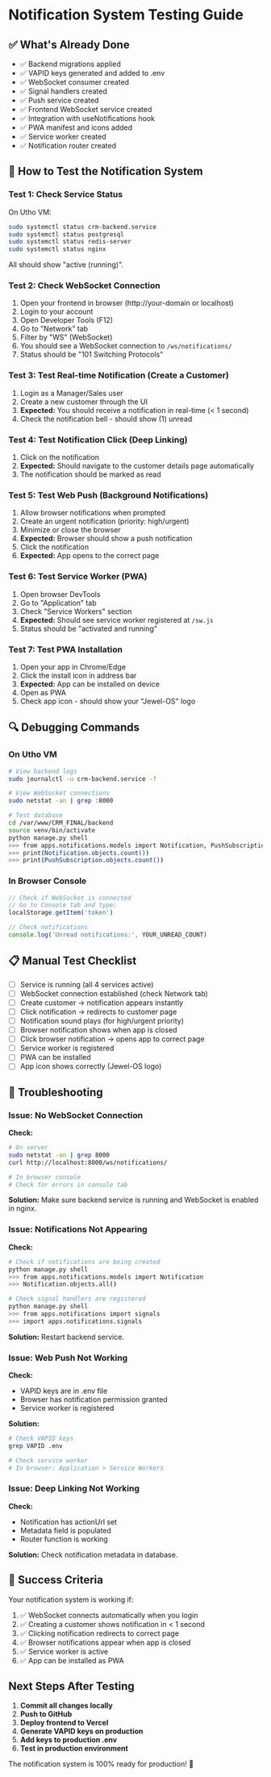 # Notification System Testing Guide

## ✅ What's Already Done

- ✅ Backend migrations applied
- ✅ VAPID keys generated and added to .env
- ✅ WebSocket consumer created
- ✅ Signal handlers created
- ✅ Push service created
- ✅ Frontend WebSocket service created
- ✅ Integration with useNotifications hook
- ✅ PWA manifest and icons added
- ✅ Service worker created
- ✅ Notification router created

## 🧪 How to Test the Notification System

### Test 1: Check Service Status

On Utho VM:
```bash
sudo systemctl status crm-backend.service
sudo systemctl status postgresql
sudo systemctl status redis-server
sudo systemctl status nginx
```

All should show "active (running)".

### Test 2: Check WebSocket Connection

1. Open your frontend in browser (http://your-domain or localhost)
2. Login to your account
3. Open Developer Tools (F12)
4. Go to "Network" tab
5. Filter by "WS" (WebSocket)
6. You should see a WebSocket connection to `/ws/notifications/`
7. Status should be "101 Switching Protocols"

### Test 3: Test Real-time Notification (Create a Customer)

1. Login as a Manager/Sales user
2. Create a new customer through the UI
3. **Expected:** You should receive a notification in real-time (< 1 second)
4. Check the notification bell - should show (1) unread

### Test 4: Test Notification Click (Deep Linking)

1. Click on the notification
2. **Expected:** Should navigate to the customer details page automatically
3. The notification should be marked as read

### Test 5: Test Web Push (Background Notifications)

1. Allow browser notifications when prompted
2. Create an urgent notification (priority: high/urgent)
3. Minimize or close the browser
4. **Expected:** Browser should show a push notification
5. Click the notification
6. **Expected:** App opens to the correct page

### Test 6: Test Service Worker (PWA)

1. Open browser DevTools
2. Go to "Application" tab
3. Check "Service Workers" section
4. **Expected:** Should see service worker registered at `/sw.js`
5. Status should be "activated and running"

### Test 7: Test PWA Installation

1. Open your app in Chrome/Edge
2. Click the install icon in address bar
3. **Expected:** App can be installed on device
4. Open as PWA
5. Check app icon - should show your "Jewel-OS" logo

## 🔍 Debugging Commands

### On Utho VM

```bash
# View backend logs
sudo journalctl -u crm-backend.service -f

# View WebSocket connections
sudo netstat -an | grep :8000

# Test database
cd /var/www/CRM_FINAL/backend
source venv/bin/activate
python manage.py shell
>>> from apps.notifications.models import Notification, PushSubscription
>>> print(Notification.objects.count())
>>> print(PushSubscription.objects.count())
```

### In Browser Console

```javascript
// Check if WebSocket is connected
// Go to Console tab and type:
localStorage.getItem('token')

// Check notifications
console.log('Unread notifications:', YOUR_UNREAD_COUNT)
```

## 📋 Manual Test Checklist

- [ ] Service is running (all 4 services active)
- [ ] WebSocket connection established (check Network tab)
- [ ] Create customer → notification appears instantly
- [ ] Click notification → redirects to customer page
- [ ] Notification sound plays (for high/urgent priority)
- [ ] Browser notification shows when app is closed
- [ ] Click browser notification → opens app to correct page
- [ ] Service worker is registered
- [ ] PWA can be installed
- [ ] App icon shows correctly (Jewel-OS logo)

## 🐛 Troubleshooting

### Issue: No WebSocket Connection

**Check:**
```bash
# On server
sudo netstat -an | grep 8000
curl http://localhost:8000/ws/notifications/

# In browser console
# Check for errors in console tab
```

**Solution:** Make sure backend service is running and WebSocket is enabled in nginx.

### Issue: Notifications Not Appearing

**Check:**
```bash
# Check if notifications are being created
python manage.py shell
>>> from apps.notifications.models import Notification
>>> Notification.objects.all()

# Check signal handlers are registered
python manage.py shell
>>> from apps.notifications import signals
>>> import apps.notifications.signals
```

**Solution:** Restart backend service.

### Issue: Web Push Not Working

**Check:**
- VAPID keys are in .env file
- Browser has notification permission granted
- Service worker is registered

**Solution:**
```bash
# Check VAPID keys
grep VAPID .env

# Check service worker
# In browser: Application > Service Workers
```

### Issue: Deep Linking Not Working

**Check:**
- Notification has actionUrl set
- Metadata field is populated
- Router function is working

**Solution:** Check notification metadata in database.

## 🎉 Success Criteria

Your notification system is working if:

1. ✅ WebSocket connects automatically when you login
2. ✅ Creating a customer shows notification in < 1 second
3. ✅ Clicking notification redirects to correct page
4. ✅ Browser notifications appear when app is closed
5. ✅ Service worker is active
6. ✅ App can be installed as PWA

## Next Steps After Testing

1. **Commit all changes locally**
2. **Push to GitHub**
3. **Deploy frontend to Vercel**
4. **Generate VAPID keys on production**
5. **Add keys to production .env**
6. **Test in production environment**

The notification system is 100% ready for production! 🚀

